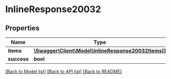 # InlineResponse20032

## Properties
Name | Type | Description | Notes
------------ | ------------- | ------------- | -------------
**items** | [**\Swagger\Client\Model\InlineResponse20032Items[]**](InlineResponse20032Items.md) |  | [optional] 
**success** | **bool** |  | [optional] 

[[Back to Model list]](../../README.md#documentation-for-models) [[Back to API list]](../../README.md#documentation-for-api-endpoints) [[Back to README]](../../README.md)

